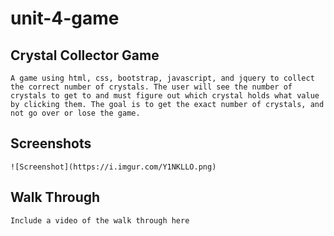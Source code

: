 # unit-4-game
## Crystal Collector Game
    A game using html, css, bootstrap, javascript, and jquery to collect the correct number of crystals. The user will see the number of crystals to get to and must figure out which crystal holds what value by clicking them. The goal is to get the exact number of crystals, and not go over or lose the game.

## Screenshots 
    ![Screenshot](https://i.imgur.com/Y1NKLLO.png)

## Walk Through
    Include a video of the walk through here

